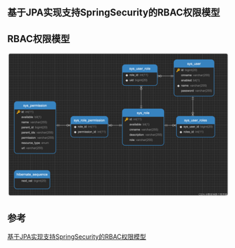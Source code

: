 ## 基于JPA实现支持SpringSecurity的RBAC权限模型

## RBAC权限模型
![img.png](img.png)


## 参考
[基于JPA实现支持SpringSecurity的RBAC权限模型](https://blog.csdn.net/qq_41490274/article/details/120584485)